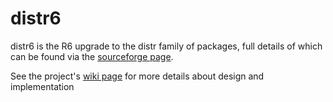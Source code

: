# distr6

distr6 is the R6 upgrade to the distr family of packages, full details of which can be found via the [sourceforge page](http://distr.r-forge.r-project.org/).

See the project's [wiki page](https://github.com/RaphaelS1/distr6/wiki) for more details about design and implementation
